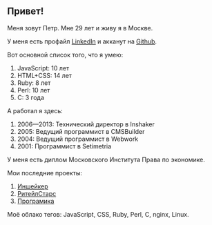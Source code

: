 
## Привет!

Меня зовут Петр. Мне 29 лет и живу я в Москве.

У меня есть профайл [LinkedIn](http://www.linkedin.com/in/peterleonov) и акканут на [Github](https://github.com/kung-fu-tzu).

Вот основной список того, что я умею:

1. JavaScript: 10 лет
2. HTML+CSS: 14 лет
3. Ruby: 8 лет
4. Perl: 10 лет
5. C: 3 года

А работал я здесь:

1. 2006—2013: Технический директор в Inshaker
2. 2005: Ведущий программист в CMSBuilder
3. 2004: Ведущий программист в Webwork
4. 2001: Программист в Setimetria

У меня есть диплом Московского Института Права по экономике.

Мои последние проекты:

1. [Иншейкер](http://www.inshaker.ru/)
2. [РитейлСтарс](http://www.retailstars.ru/)
3. [Програмика](http://www.programica.ru/light)

Моё облако тегов: JavaScript, CSS, Ruby, Perl, C, nginx, Linux.
